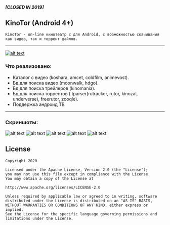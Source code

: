 ##### [CLOSED IN 2019]
## KinoTor (Android 4+) 
 
    KinoTor - on-line кинотеатр с для Android, с возможностью скачивания как видео, так и торрент файлов.
---
[![alt text](https://addons-media.operacdn.com/media/extensions/25/27525/3.2.1.2-rev1/icons/icon_64x64_ff64ae930a0d951b72ce59379e870655.png)](https://4pda.ru/forum/index.php?showtopic=887739&st=260 "Bug Report")

### Что реализовано:
* Каталог с видео (koshara, amcet, coldfilm, animevost).
* Бд для поиска видео (moonwalk, hdgo).
* Бд для поиска трейлеров (kinomania).
* Бд для поиска торрентов ( tparser(rutracker, rutor, kinozal, underverse), freerutor, zooqle).
* Поддержка андроид ТВ
---
### Скриншоты:

![alt text](https://cs5-1.4pda.to/12762606.png)
![alt text](https://cs5-1.4pda.to/12762613.png)
![alt text](https://cs5-1.4pda.to/12762612.png)
![alt text](https://cs5-1.4pda.to/12762610.png)
![alt text](https://cs5-1.4pda.to/12762616.png)

## License

    Copyright 2020

    Licensed under the Apache License, Version 2.0 (the "License");
    you may not use this file except in compliance with the License.
    You may obtain a copy of the License at

    http://www.apache.org/licenses/LICENSE-2.0

    Unless required by applicable law or agreed to in writing, software
    distributed under the License is distributed on an "AS IS" BASIS,
    WITHOUT WARRANTIES OR CONDITIONS OF ANY KIND, either express or implied.
    See the License for the specific language governing permissions and
    limitations under the License.

